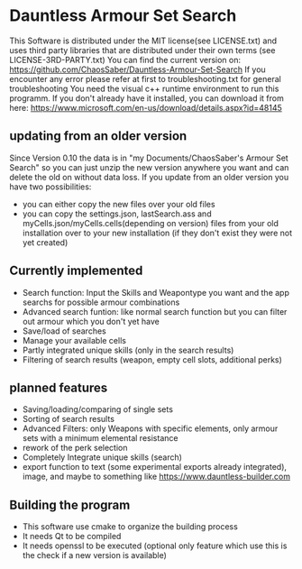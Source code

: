 # Dauntless Armour Set Search

This Software is distributed under the MIT license(see LICENSE.txt) and uses third party libraries that are distributed under their own terms (see LICENSE-3RD-PARTY.txt)
You can find the current version on: https://github.com/ChaosSaber/Dauntless-Armour-Set-Search
If you encounter any error please refer at first to troubleshooting.txt for general troubleshooting
You need the visual c++ runtime environment to run this programm. If you don't already have it installed, you can download it from here: https://www.microsoft.com/en-us/download/details.aspx?id=48145

## updating from an older version
Since Version 0.10 the data is in "my Documents/ChaosSaber's Armour Set Search" so you can just unzip the new version anywhere you want and can delete the old on without data loss. If you update from an older version you have two possibilities:
- you can either copy the new files over your old files
- you can copy the settings.json, lastSearch.ass and myCells.json/myCells.cells(depending on version) files from your old installation over to your new installation (if they don't exist they were not yet created)

## Currently implemented
- Search function: Input the Skills and Weapontype you want and the app searchs for possible armour combinations
- Advanced search funtion: like normal search function but you can filter out armour which you don't yet have
- Save/load of searches
- Manage your available cells
- Partly integrated unique skills (only in the search results)
- Filtering of search results (weapon, empty cell slots, additional perks)

## planned features 
- Saving/loading/comparing of single sets
- Sorting of search results
- Advanced Filters: only Weapons with specific elements, only armour sets with a minimum elemental resistance
- rework of the perk selection
- Completely Integrate unique skills (search)
- export function to text (some experimental exports already integrated), image, and maybe to something like https://www.dauntless-builder.com

## Building the program
- This software use cmake to organize the building process
- It needs Qt to be compiled
- It needs openssl to be executed (optional only feature which use this is the check if a new version is available)
